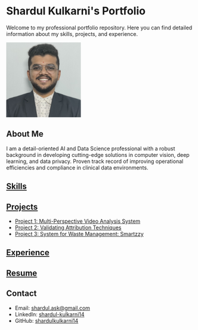 # Shardul Kulkarni's Portfolio

Welcome to my professional portfolio repository. Here you can find detailed information about my skills, projects, and experience.

<img src="assets/images/profile.jpg" alt="Profile Image" width="200"/>

## About Me
I am a detail-oriented AI and Data Science professional with a robust background in developing cutting-edge solutions in computer vision, deep learning, and data privacy. Proven track record of improving operational efficiencies and compliance in clinical data environments.

## [Skills](skills/skills.md)

## [Projects](projects/project1.md)
- [Project 1: Multi-Perspective Video Analysis System](projects/project1.md)
- [Project 2: Validating Attribution Techniques](projects/project2.md)
- [Project 3: System for Waste Management: Smartzzy](projects/project3.md)

## [Experience](experience/experience.md)

## [Resume](experience/resume.pdf)

## Contact
- Email: shardul.ask@gmail.com
- LinkedIn: [shardul-kulkarni14](https://www.linkedin.com/in/shardul-kulkarni14/)
- GitHub: [shardulkulkarni14](https://github.com/shardulkulkarni14)

